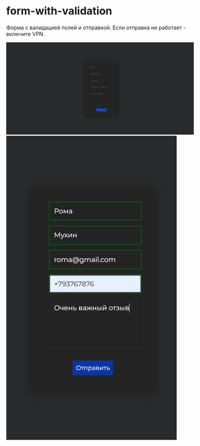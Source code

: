 # form-with-validation

Форма с валидацией полей и отправкой.
Если отправка не работает - включите VPN.

<img src='./image.png'>
<img src='./image1.png'>

